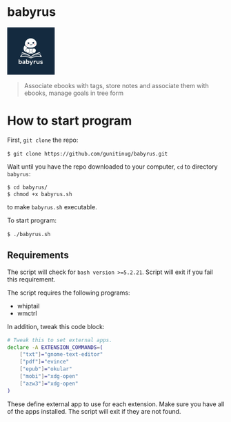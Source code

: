 # babyrus
<img src="./babyrus.jpeg" height=110>

> Associate ebooks with tags, store notes and associate them with ebooks, manage goals in tree form

# How to start program
First, `git clone` the repo:

`$ git clone https://github.com/gunitinug/babyrus.git`

Wait until you have the repo downloaded to your computer, `cd` to directory `babyrus`:

```
$ cd babyrus/
$ chmod +x babyrus.sh
```

to make `babyrus.sh` executable.

To start program:

`$ ./babyrus.sh`

## Requirements

The script will check for `bash version >=5.2.21`. Script will exit if you fail this requirement.

The script requires the following programs:
- whiptail
- wmctrl

In addition, tweak this code block:

```bash
# Tweak this to set external apps.
declare -A EXTENSION_COMMANDS=(
    ["txt"]="gnome-text-editor"
    ["pdf"]="evince"
    ["epub"]="okular"
    ["mobi"]="xdg-open"
    ["azw3"]="xdg-open"
)
```

These define external app to use for each extension. Make sure you have all of the apps installed. The script will exit if they are not found.

